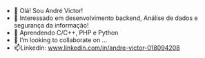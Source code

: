 - 👋 Olá! Sou André Victor!
- 👀 Interessado em desenvolvimento backend, Análise de dados e segurança da informação!
- 🌱 Aprendendo C/C++, PHP e Python
- 💞️ I’m looking to collaborate on ...
- 📫Linkedin: www.linkedin.com/in/andre-victor-018094208
